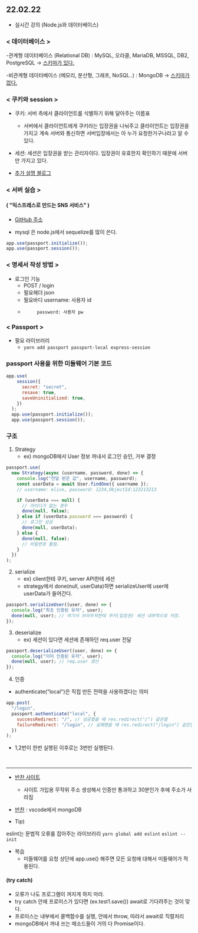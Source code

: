 ## 22.02.22
* 실시간 강의 (Node.js와 데이터베이스)


### < 데이터베이스 >

-관계형 데이터베이스 (Relational DB) : MySQL, 오라클, MariaDB, MSSQL, DB2, PostgreSQL  -> <u>스키마가 있다.</u>

-비관계형 데이터베이스 (메모리, 분산형, 그래프, NoSQL..) : MongoDB  -> <u>스키마가 없다.</u>

### < 쿠키와 session >
* 쿠키: 서버 측에서 클라이언트를 식별하기 위해 달아주는 이름표
    * 서버에서 클라이언트에게 쿠키라는 입장권을 나눠주고 클라이언트는 입장권을 가지고 계속 서버와 통신하면 서버입장에서는 아 누가 요청한거구나라고 알 수 있다.
* 세션: 세션은 입장권을 받는 관리자이다. 입장권이 유효한지 확인하기 때문에 서버만 가지고 있다.

* [추가 설명 블로그](https://hahahoho5915.tistory.com/32)

### < 서버 실습 > 
#### ( "익스프레스로 만드는 SNS 서비스" )
* [GitHub 주소](https://github.com/ZeroCho/nodejs-book/tree/master/ch9/9.5/nodebird)

* mysql 은 node.js에서 sequelize를 많이 쓴다.
```js
app.use(passport.initialize());
app.use(passport.session());
```

### < 명세서 작성 방법 >
- 로그인 기능
    * POST / login
    * 필요헤더 json
    * 필요바디 username: 사용자 id
    *          password: 사용자 pw

### < Passport >
* 필요 라이브러리
    * ```yarn add passport passport-local express-session```

### passport 사용을 위한 미들웨어 기본 코드
```js
app.use(
    session({
      secret: "secret",
      resave: true,
      saveUninitialized: true,
    })
  );
  app.use(passport.initialize());
  app.use(passport.session());
```
### 구조
1. Strategy 
    * ex) mongoDB에서 User 정보 꺼내서 로그인 승인, 거부 결정
```js
passport.use(
  new Strategy(async (username, password, done) => {
    console.log("전달 받은 값", username, password);
    const userData = await User.findOne({ username });
    // username: elice, password: 1234,ObjectId:123213213

    if (userData === null) {
      // 아이디가 없는 경우
      done(null, false);
    } else if (userData.password === password) {
      // 로그인 성공
      done(null, userData);
    } else {
      done(null, false);
      // 비밀번호 틀림.
    }
  })
);
```
    
2. serialize 
    * ex) client한테 쿠키, server API한테 세션
    * strategy에서 done(null, userData)하면 serializeUser에 user에 userData가 들어간다.
```js
passport.serializeUser((user, done) => {
  console.log("최초 인증된 유저", user);
  done(null, user); // 여기서 브라우저한테 쿠키(입장권) 세션 내부적으로 저장.
});
```

3. deserialize
    * ex) 세션이 있다면 세션에 존재하던 req.user 전달
```js
passport.deserializeUser((user, done) => {
  console.log("이미 인증된 유저", user);
  done(null, user); // req.user 갱신
});
```
4. 인증
* authenticate("local")은 직접 만든 전략을 사용하겠다는 의미
```js
app.post(
  "/login",
  passport.authenticate("local", {
    successRedirect: "/", // 성공했을 때 res.redirect("/") 같은말
    failureRedirect: "/login", // 실패했을 때 res.redirect("/login") 같은말
  })
);
```
* 1,2번이 한번 실행된 이후로는 3번만 실행된다.

<br>

---
* [반찬 사이트](https://temp-mail.org/)
    * 사이트 가입용 무작위 주소 생성해서 인증만 통과하고 30분인가 후에 주소가 사라짐
* [반찬](https://code.visualstudio.com/docs/azure/mongodb)
: vscode에서 mongoDB 



* Tip)

eslint는 문법적 오류를 잡아주는 라이브러리
```yarn global add eslint```
```eslint --init```

* 복습
    * 미들웨어를 요청 상단에 app.use() 해주면 모든 요청에 대해서 미들웨어가 적용된다.
    
#### (try catch)

* 오류가 나도 프로그램이 꺼지게 하지 마라.
* try catch 안에 프로미스가 있다면 (ex.test1.save()) await로 기다려주는 것이 맞다.
* 프로미스는 내부에서 콜백함수를 실행, 안에서 throw, 따라서 await로 직렬처리
* mongoDB에서 꺼내 쓰는 메소드들이 거의 다 Promise이다.